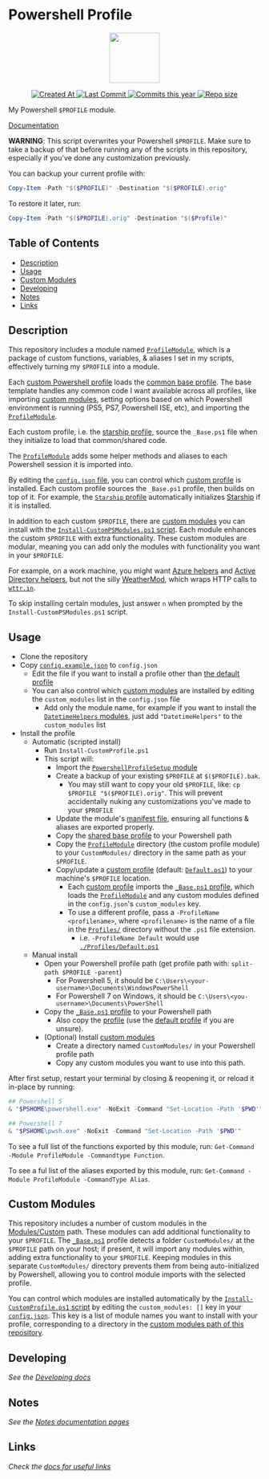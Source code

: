 # Powershell Profile  <!-- omit in toc -->

<!-- Repo image -->
<p align="center">
  <a href="https://github.com/redjax/PowershellProfile">
    <picture>
      <source media="(prefers-color-scheme: dark)" srcset="https://assets.esecurityplanet.com/uploads/2021/05/logo-microsoft-powershell.png">
      <img src="https://assets.esecurityplanet.com/uploads/2021/05/logo-microsoft-powershell.png" height="100">
    </picture>
  </a>
</p>

<!-- Git badges -->
<p align="center">
  <a href="https://github.com/redjax/PowershellProfile">
    <img alt="Created At" src="https://img.shields.io/github/created-at/redjax/PowershellProfile">
  </a>
  <a href="https://github.com/redjax/PowershellProfile/commit">
    <img alt="Last Commit" src="https://img.shields.io/github/last-commit/redjax/PowershellProfile">
  </a>
  <a href="https://github.com/redjax/PowershellProfile/commit">
    <img alt="Commits this year" src="https://img.shields.io/github/commit-activity/y/redjax/PowershellProfile">
  </a>
  <a href="https://github.com/redjax/PowershellProfile">
    <img alt="Repo size" src="https://img.shields.io/github/repo-size/redjax/PowershellProfile">
  </a>
  <!-- ![GitHub Latest Release](https://img.shields.io/github/release-date/redjax/PowershellProfile) -->
  <!-- ![GitHub commits since latest release](https://img.shields.io/github/commits-since/redjax/PowershellProfile/latest) -->
  <!-- ![GitHub Actions Workflow Status](https://img.shields.io/github/actions/workflow/status/redjax/PowershellProfile/tests.yml) -->
</p>

My Powershell `$PROFILE` module.

[Documentation](./docs/)

**WARNING**: This script overwrites your Powershell `$PROFILE`. Make sure to take a backup of that before running any of the scripts in this repository, especially if you've done any customization previously.

You can backup your current profile with:

```powershell
Copy-Item -Path "$($PROFILE)" -Destination "$($PROFILE).orig"
```

To restore it later, run:
```powershell
Copy-Item -Path "$($PROFILE).orig" -Destination "$($Profile)"
```

## Table of Contents <!-- omit in toc -->

- [Description](#description)
- [Usage](#usage)
- [Custom Modules](#custom-modules)
- [Developing](#developing)
- [Notes](#notes)
- [Links](#links)

## Description

This repository includes a module named [`ProfileModule`](./Modules/ProfileModule/), which is a package of custom functions, variables, & aliases I set in my scripts, effectively turning my `$PROFILE` into a module.

Each [custom Powershell profile](./Profiles/) loads the [common base profile](./docs/Developing.md#base-template). The base template handles any common code I want available across all profiles, like importing [custom modules](./Modules/Custom/), setting options based on which Powershell environment is running (PS5, PS7,  Powershell ISE, etc), and importing the [`ProfileModule`](./Modules/ProfileModule/).

Each custom profile, i.e. the [starship profile](./Profiles/Starship.ps1), source the `_Base.ps1` file when they initialize to load that common/shared code.

The [`ProfileModule`](./Modules/ProfileModule/) adds some helper methods and aliases to each Powershell session it is imported into.

By editing the [`config.json` file](./config.example.json), you can control which [custom profile](./Profiles/) is installed. Each custom profile sources the `_Base.ps1` profile, then builds on top of it. For example, the [`Starship` profile](./Profiles/Starship.ps1) automatically initializes [Starship](https://starship.rs) if it is installed.

In addition to each custom `$PROFILE`, there are [custom modules](./Modules/Custom/) you can install with the [`Install-CustomPSModules.ps1` script](./Install-CustomPSModules.ps1). Each module enhances the custom `$PROFILE` with extra functionality. These custom modules are modular, meaning you can add only the modules with functionality you want in your `$PROFILE`.

For example, on a work machine, you might want [Azure helpers](./Modules/Custom/AzureHelpers/) and [Active Directory helpers](./Modules/Custom/ActiveDirectoryHelpers/), but not the silly [WeatherMod](./Modules/Custom/WeatherMod/), which wraps HTTP calls to [`wttr.in`](https://wttr.in).

To skip installing certain modules, just answer `n` when prompted by the `Install-CustomPSModules.ps1` script.

## Usage

- Clone the repository
- Copy [`config.example.json`](./config.example.json) to `config.json`
  - Edit the file if you want to install a profile other than [the default profile](./Profiles/Default.ps1)
  - You can also control which [custom modules](./Modules/Custom/) are installed by editing the `custom_modules` list in the `config.json` file
    - Add only the module name, for example if you want to install the [`DatetimeHelpers` modules](./Modules/Custom/DatetimeHelpers/), just add `"DatetimeHelpers"` to the `custom_modules` list
- Install the profile
  - Automatic (scripted install)
    - Run `Install-CustomProfile.ps1`
    - This script will:
      - Import the [`PowershellProfileSetup` module](./scripts/setup/PowershellProfileSetup/)
      - Create a backup of your existing `$PROFILE` at `$($PROFILE).bak`.
        - You may still want to copy your old `$PROFILE`, like: `cp $PROFILE "$($PROFILE).orig"`. This will prevent accidentally nuking any customizations you've made to your `$PROFILE`
      - Update the module's [manifest file](./Modules/ProfileModule/ProfileModule.psd1), ensuring all functions & aliases are exported properly.
      - Copy the [shared base profile](./Profiles/_Base.ps1) to your Powershell path
      - Copy the [`ProfileModule`](./Modules/ProfileModule/) directory (the custom profile module) to your `CustomModules/` directory in the same path as your `$PROFILE`.
      - Copy/update a [custom profile](./Profiles/) (default: [`Default.ps1`](./Profiles/Default.ps1)) to your machine's `$PROFILE` location.
        - Each [custom profile](./Profiles/) imports the [`_Base.ps1` profile](./Profiles/_Base.ps1), which loads the [`ProfileModule`](./Modules/ProfileModule/) and any custom modules defined in the `config.json`'s `custom_modules` key.
        - To use a different profile, pass a `-ProfileName <profilename>`, where `<profilename>` is the name of a file in the [`Profiles/`](./Profiles/) directory without the `.ps1` file extension.
          - i.e. `-ProfileName Default` would use [`./Profiles/Default.ps1`](./Profiles/Default.ps1)
  - Manual install
    - Open your Powershell profile path (get profile path with: `split-path $PROFILE -parent`)
      - For Powershell 5, it should be `C:\Users\<your-username>\Documents\WindowsPowerShell`
      - For Powershell 7 on Windows, it should be `C:\Users\<you-username>\Documents\PowerShell`
    - Copy the [`_Base.ps1` profile](./Profiles/_Base.ps1) to your Powershell path
      - Also copy the [profile](./Profiles/) (use the [default profile](./Profiles/Default.ps1) if you are unsure).
    - (Optional) Install [custom modules](./Modules/Custom/)
      - Create a directory named `CustomModules/` in your Powershell profile path
      - Copy any custom modules you want to use into this path.

After first setup, restart your terminal by closing & reopening it, or reload it in-place by running:

```powershell
## Powershell 5
& "$PSHOME\powershell.exe" -NoExit -Command "Set-Location -Path '$PWD'"

## Powershell 7
& "$PSHOME\pwsh.exe" -NoExit -Command "Set-Location -Path '$PWD'"
```

To see a full list of the functions exported by this module, run: `Get-Command -Module ProfileModule -Commandtype Function`.

To see a ful list of the aliases exported by this module, run: `Get-Command -Module ProfileModule -CommandType Alias`.

## Custom Modules

This repository includes a number of custom modules in the [Modules/Custom](./Modules/Custom/) path. These modules can add additional functionality to your `$PROFILE`. The [`_Base.ps1`](./Profiles/_Base.ps1) profile detects a folder `CustomModules/` at the `$PROFILE` path on your host; if present, it will import any modules within, adding extra functionality to your `$PROFILE`. Keeping modules in this separate `CustomModules/` directory prevents them from being auto-initialized by Powershell, allowing you to control module imports with the selected profile.

You can control which modules are installed automatically by the [`Install-CustomProfile.ps1` script](./Install-CustomProfile.ps1) by editing the `custom_modules: []` key in your [`config.json`](./config.example.json). This key is a list of module names you want to install with your profile, corresponding to a directory in the [custom modules path of this repository](./Modules/Custom/).

## Developing

*See the [Developing docs](./docs/Developing.md)*

## Notes

*See the [Notes documentation pages](./docs/Notes.md)*

## Links

*Check the [docs for useful links](./docs/Useful-Links.md)*
